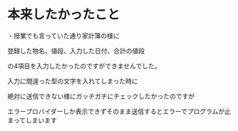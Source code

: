 ﻿# 本来したかったこと
・授業でも言っていた通り家計簿の様に<p>
登録した物名、値段、入力した日付、合計の値段<p>
の4項目を入力したかったのですができませんでした。<p>
入力に間違った型の文字を入れてしまった時に<p>
絶対に送信できない様にガッチガチにチェックしたかったのですが<p>
エラープロバイダーしか表示できずそのまま送信するとエラーでプログラムが止まってしまいます
